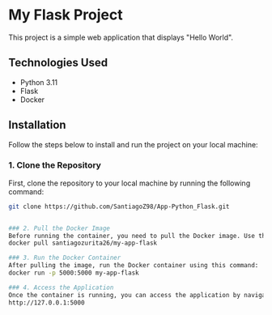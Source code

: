 # My Flask Project

This project is a simple web application that displays "Hello World".

## Technologies Used

- Python 3.11
- Flask
- Docker

## Installation

Follow the steps below to install and run the project on your local machine:

### 1. Clone the Repository

First, clone the repository to your local machine by running the following command:

```bash
git clone https://github.com/SantiagoZ98/App-Python_Flask.git


### 2. Pull the Docker Image
Before running the container, you need to pull the Docker image. Use the following command to do so:
docker pull santiagozurita26/my-app-flask

### 3. Run the Docker Container
After pulling the image, run the Docker container using this command:
docker run -p 5000:5000 my-app-flask

### 4. Access the Application
Once the container is running, you can access the application by navigating to the following URL in your web browser:
http://127.0.0.1:5000
